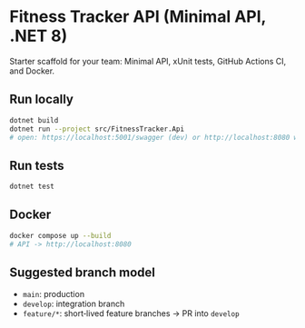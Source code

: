 # Fitness Tracker API (Minimal API, .NET 8)

Starter scaffold for your team: Minimal API, xUnit tests, GitHub Actions CI, and Docker.

## Run locally
```bash
dotnet build
dotnet run --project src/FitnessTracker.Api
# open: https://localhost:5001/swagger (dev) or http://localhost:8080 when Dockerized
```

## Run tests
```bash
dotnet test
```

## Docker
```bash
docker compose up --build
# API -> http://localhost:8080
```

## Suggested branch model
- `main`: production
- `develop`: integration branch
- `feature/*`: short‑lived feature branches → PR into `develop`

